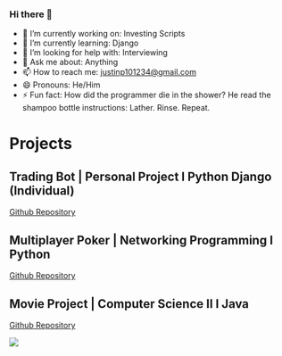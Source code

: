 ### Hi there 👋


- 🔭 I’m currently working on: Investing Scripts
- 🌱 I’m currently learning: Django
- 🤔 I’m looking for help with: Interviewing
- 💬 Ask me about: Anything
- 📫 How to reach me: justinp101234@gmail.com
- 😄 Pronouns: He/Him
- ⚡ Fun fact: How did the programmer die in the shower?
               He read the shampoo bottle instructions: Lather. Rinse. Repeat.
               
# Projects

## Trading Bot | Personal Project I Python Django (Individual)
[Github Repository](https://grabify.link/SMU83N)

## Multiplayer Poker | Networking Programming I Python
[Github Repository](https://grabify.link/YB3UJ6)

## Movie Project | Computer Science II I Java
[Github Repository](https://grabify.link/NSEQKB)


<img src="https://grabify.link/SG9DNB">
